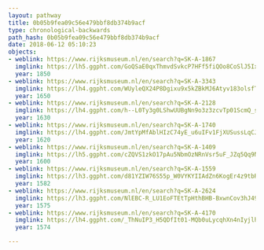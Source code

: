 ```yaml
---
layout: pathway
title: 0b05b9fea09c56e479bbf8db374b9acf
type: chronological-backwards
path_hash: 0b05b9fea09c56e479bbf8db374b9acf
date: 2018-06-12 05:10:23
objects:
- weblink: https://www.rijksmuseum.nl/en/search?q=SK-A-1867
  imglink: https://lh5.ggpht.com/GoQSaE0qxThmvdSvkcP7HFf5fiQOo8CoSlJ5IxF292SUBr6juYuiZfSToGR2BkOqRqkTQ8jHPPAAcbtbkCWoi1c08oA=s200
  year: 1850
- weblink: https://www.rijksmuseum.nl/en/search?q=SK-A-3343
  imglink: https://lh4.ggpht.com/WUyleQX24P8Dgixu9x5kZBkMJ6Atyv183olsfTXuYDqTHKskcVQsAvVOly4h3zVVF7dGMihQQcvlZr9HzOM_GRVaUfH7=s200
  year: 1650
- weblink: https://www.rijksmuseum.nl/en/search?q=SK-A-2128
  imglink: https://lh4.ggpht.com/h--L0Ty3g0LShwUUBgNn9o3z3zcvTp01ScmQ_sebYT1WL5GolcLT_KCi_JqJH7gdwHQxp1XWojIqfDmM-Qr8mIH6ITJ6=s200
  year: 1630
- weblink: https://www.rijksmuseum.nl/en/search?q=SK-A-1740
  imglink: https://lh4.ggpht.com/JmtYpMfAblHIzC74yE_u6uIFv1FjXUSussLqCJikBFbkg83H4RZvjqq7A2vY7l07zQzyKRA6zE-s1ioylp1CtfOS8eY=s200
  year: 1620
- weblink: https://www.rijksmuseum.nl/en/search?q=SK-A-1409
  imglink: https://lh5.ggpht.com/cZQVS1zkO17pAu5NbmOzNRnVsr5uF_JZq5Qq9NFv5PvpuALH27GfBqUdM9N9tPdFxW17uFNmotWMOTYpQ8c9sbSZNQ=s200
  year: 1600
- weblink: https://www.rijksmuseum.nl/en/search?q=SK-A-1559
  imglink: https://lh3.ggpht.com/d81YZIW76S55p_W0VYKYIIAdZn6KogEr4z9tbRlx7n8KaKvzFuMF6XJgpk5vzHUJM-K9CDPuWcbVoi8pVTaYPR_5828=s200
  year: 1582
- weblink: https://www.rijksmuseum.nl/en/search?q=SK-A-2624
  imglink: https://lh3.ggpht.com/NlEBC-R_LU1EoFTEtTpHthBHB-BxwnCov3hJ49-cdC-xIlFIkOvT4ZoQvhPuA8DgIhGpcggl4IMjzCISYPlwjGyUcQI=s200
  year: 1575
- weblink: https://www.rijksmuseum.nl/en/search?q=SK-A-4170
  imglink: https://lh4.ggpht.com/_ThNuIP3_H5QDfIt01-MQb0uLycqhXn4nIyjlhVTiyBpnQO1Y8qVID5J83O56F3Q6hCtrfj3bARw-b3PRvmVK-vQtyzk=s200
  year: 1574

---
```

